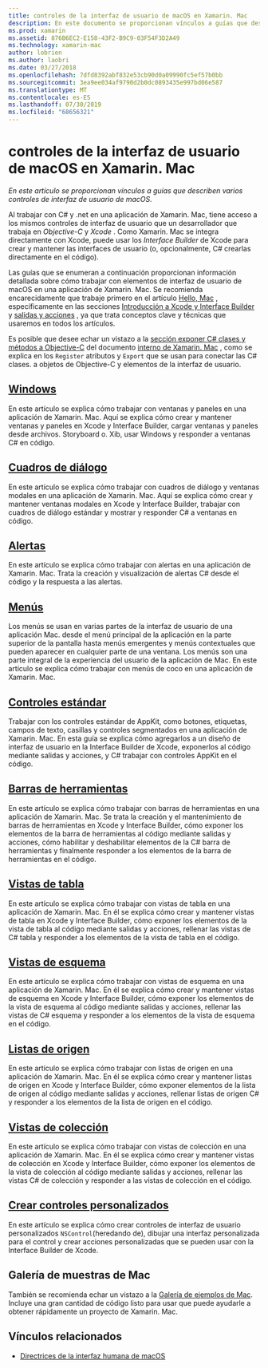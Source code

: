 ```yaml
---
title: controles de la interfaz de usuario de macOS en Xamarin. Mac
description: En este documento se proporcionan vínculos a guías que describen varios controles de interfaz de usuario disponibles para los desarrolladores de Xamarin. Mac. El contenido vinculado examina ventanas, cuadros de diálogo, alertas, menús, barras de herramientas, vistas de tabla, vistas de esquema, etc.
ms.prod: xamarin
ms.assetid: 876B6EC2-E158-43F2-B9C9-03F54F3D2A49
ms.technology: xamarin-mac
author: lobrien
ms.author: laobri
ms.date: 03/27/2018
ms.openlocfilehash: 7dfd8392abf832e53cb90d0a09990fc5ef57b0bb
ms.sourcegitcommit: 3ea9ee034af9790d2b0dc0893435e997bd06e587
ms.translationtype: MT
ms.contentlocale: es-ES
ms.lasthandoff: 07/30/2019
ms.locfileid: "68656321"
---
```

# <a name="macos-user-interface-controls-in-xamarinmac"></a>controles de la interfaz de usuario de macOS en Xamarin. Mac

_En este artículo se proporcionan vínculos a guías que describen varios controles de interfaz de usuario de macOS._

Al trabajar con C# y .net en una aplicación de Xamarin. Mac, tiene acceso a los mismos controles de interfaz de usuario que un desarrollador que trabaja en *Objective-C* y *Xcode* . Como Xamarin. Mac se integra directamente con Xcode, puede usar los _Interface Builder_ de Xcode para crear y mantener las interfaces de usuario (o, opcionalmente, C# crearlas directamente en el código).

Las guías que se enumeran a continuación proporcionan información detallada sobre cómo trabajar con elementos de interfaz de usuario de macOS en una aplicación de Xamarin. Mac. Se recomienda encarecidamente que trabaje primero en el artículo [Hello, Mac](~/mac/get-started/hello-mac.md) , específicamente en las secciones [Introducción a Xcode y Interface Builder](~/mac/get-started/hello-mac.md#introduction-to-xcode-and-interface-builder) y [salidas y acciones](~/mac/get-started/hello-mac.md#outlets-and-actions) , ya que trata conceptos clave y técnicas que usaremos en todos los artículos.

Es posible que desee echar un vistazo a la [sección exponer C# clases y métodos a Objective-C](~/mac/internals/how-it-works.md#exposing-c-classes--methods-to-objective-c) del documento [interno de Xamarin. Mac](~/mac/internals/how-it-works.md) , como se explica en los `Register` atributos y `Export` que se usan para conectar las C# clases. a objetos de Objective-C y elementos de la interfaz de usuario.

## <a name="windowsmacuser-interfacewindowmd"></a>[Windows](~/mac/user-interface/window.md)

En este artículo se explica cómo trabajar con ventanas y paneles en una aplicación de Xamarin. Mac. Aquí se explica cómo crear y mantener ventanas y paneles en Xcode y Interface Builder, cargar ventanas y paneles desde archivos. Storyboard o. Xib, usar Windows y responder a ventanas C# en código.

## <a name="dialogsmacuser-interfacedialogmd"></a>[Cuadros de diálogo](~/mac/user-interface/dialog.md)

En este artículo se explica cómo trabajar con cuadros de diálogo y ventanas modales en una aplicación de Xamarin. Mac. Aquí se explica cómo crear y mantener ventanas modales en Xcode y Interface Builder, trabajar con cuadros de diálogo estándar y mostrar y responder C# a ventanas en código.

## <a name="alertsmacuser-interfacealertmd"></a>[Alertas](~/mac/user-interface/alert.md)

En este artículo se explica cómo trabajar con alertas en una aplicación de Xamarin. Mac. Trata la creación y visualización de alertas C# desde el código y la respuesta a las alertas.

## <a name="menusmacuser-interfacemenumd"></a>[Menús](~/mac/user-interface/menu.md)

Los menús se usan en varias partes de la interfaz de usuario de una aplicación Mac. desde el menú principal de la aplicación en la parte superior de la pantalla hasta menús emergentes y menús contextuales que pueden aparecer en cualquier parte de una ventana. Los menús son una parte integral de la experiencia del usuario de la aplicación de Mac. En este artículo se explica cómo trabajar con menús de coco en una aplicación de Xamarin. Mac.

## <a name="standard-controlsmacuser-interfacestandard-controlsmd"></a>[Controles estándar](~/mac/user-interface/standard-controls.md)

Trabajar con los controles estándar de AppKit, como botones, etiquetas, campos de texto, casillas y controles segmentados en una aplicación de Xamarin. Mac. En esta guía se explica cómo agregarlos a un diseño de interfaz de usuario en la Interface Builder de Xcode, exponerlos al código mediante salidas y acciones, y C# trabajar con controles AppKit en el código.

## <a name="toolbarsmacuser-interfacetoolbarmd"></a>[Barras de herramientas](~/mac/user-interface/toolbar.md)

En este artículo se explica cómo trabajar con barras de herramientas en una aplicación de Xamarin. Mac. Se trata la creación y el mantenimiento de barras de herramientas en Xcode y Interface Builder, cómo exponer los elementos de la barra de herramientas al código mediante salidas y acciones, cómo habilitar y deshabilitar elementos de la C# barra de herramientas y finalmente responder a los elementos de la barra de herramientas en el código.

## <a name="table-viewsmacuser-interfacetable-viewmd"></a>[Vistas de tabla](~/mac/user-interface/table-view.md)

En este artículo se explica cómo trabajar con vistas de tabla en una aplicación de Xamarin. Mac. En él se explica cómo crear y mantener vistas de tabla en Xcode y Interface Builder, cómo exponer los elementos de la vista de tabla al código mediante salidas y acciones, rellenar las vistas de C# tabla y responder a los elementos de la vista de tabla en el código.

## <a name="outline-viewsmacuser-interfaceoutline-viewmd"></a>[Vistas de esquema](~/mac/user-interface/outline-view.md)

En este artículo se explica cómo trabajar con vistas de esquema en una aplicación de Xamarin. Mac. En él se explica cómo crear y mantener vistas de esquema en Xcode y Interface Builder, cómo exponer los elementos de la vista de esquema al código mediante salidas y acciones, rellenar las vistas de C# esquema y responder a los elementos de la vista de esquema en el código.

## <a name="source-listsmacuser-interfacesource-listmd"></a>[Listas de origen](~/mac/user-interface/source-list.md)

En este artículo se explica cómo trabajar con listas de origen en una aplicación de Xamarin. Mac. En él se explica cómo crear y mantener listas de origen en Xcode y Interface Builder, cómo exponer elementos de la lista de origen al código mediante salidas y acciones, rellenar listas de origen C# y responder a los elementos de la lista de origen en el código.

## <a name="collection-viewsmacuser-interfacecollection-viewmd"></a>[Vistas de colección](~/mac/user-interface/collection-view.md)

En este artículo se explica cómo trabajar con vistas de colección en una aplicación de Xamarin. Mac. En él se explica cómo crear y mantener vistas de colección en Xcode y Interface Builder, cómo exponer los elementos de la vista de colección al código mediante salidas y acciones, rellenar las vistas C# de colección y responder a las vistas de colección en el código.

## <a name="creating-custom-controlsmacuser-interfacecustom-controlsmd"></a>[Crear controles personalizados](~/mac/user-interface/custom-controls.md)

En este artículo se explica cómo crear controles de interfaz de usuario personalizados `NSControl`(heredando de), dibujar una interfaz personalizada para el control y crear acciones personalizadas que se pueden usar con la Interface Builder de Xcode.

## <a name="mac-samples-gallery"></a>Galería de muestras de Mac

También se recomienda echar un vistazo a la [Galería de ejemplos de Mac](https://docs.microsoft.com/samples/browse/?products=xamarin&term=Xamarin.Mac). Incluye una gran cantidad de código listo para usar que puede ayudarle a obtener rápidamente un proyecto de Xamarin. Mac.

## <a name="related-links"></a>Vínculos relacionados

- [Directrices de la interfaz humana de macOS](https://developer.apple.com/macos/human-interface-guidelines/overview/themes/)
